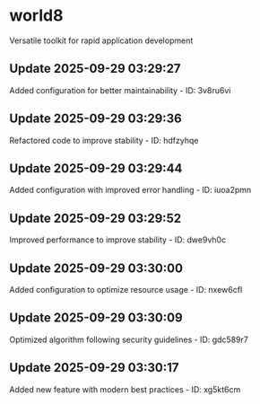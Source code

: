 # world8
Versatile toolkit for rapid application development

## Update 2025-09-29 03:29:27
Added configuration for better maintainability - ID: 3v8ru6vi


## Update 2025-09-29 03:29:36
Refactored code to improve stability - ID: hdfzyhqe


## Update 2025-09-29 03:29:44
Added configuration with improved error handling - ID: iuoa2pmn


## Update 2025-09-29 03:29:52
Improved performance to improve stability - ID: dwe9vh0c


## Update 2025-09-29 03:30:00
Added configuration to optimize resource usage - ID: nxew6cfl


## Update 2025-09-29 03:30:09
Optimized algorithm following security guidelines - ID: gdc589r7


## Update 2025-09-29 03:30:17
Added new feature with modern best practices - ID: xg5kt6cm

